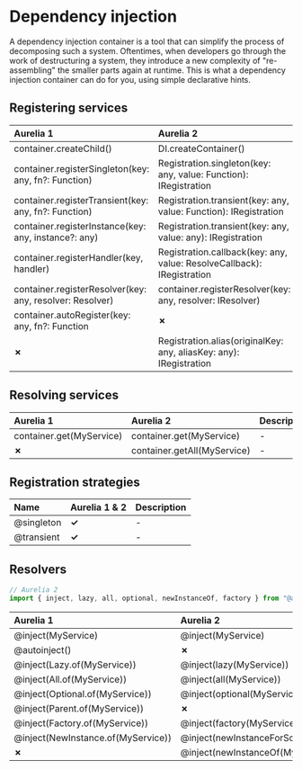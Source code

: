 # Dependency injection

A dependency injection container is a tool that can simplify the process of decomposing such a system. Oftentimes, when developers go through the work of destructuring a system, they introduce a new complexity of "re-assembling" the smaller parts again at runtime. This is what a dependency injection container can do for you, using simple declarative hints.

## Registering services

| Aurelia 1 | Aurelia 2 | Description |
| :--- | :--- | :--- |
| container.createChild\(\) | DI.createContainer\(\) | - |
| container.registerSingleton\(key: any, fn?: Function\) | Registration.singleton\(key: any, value: Function\): IRegistration | - |
| container.registerTransient\(key: any, fn?: Function\) | Registration.transient\(key: any, value: Function\): IRegistration | - |
| container.registerInstance\(key: any, instance?: any\) | Registration.transient\(key: any, value: any\): IRegistration | - |
| container.registerHandler\(key, handler\) | Registration.callback\(key: any, value: ResolveCallback\): IRegistration | - |
| container.registerResolver\(key: any, resolver: Resolver\) | container.registerResolver\(key: any, resolver: IResolver\) | - |
| container.autoRegister\(key: any, fn?: Function | **✗** | - |
| **✗** | Registration.alias\(originalKey: any, aliasKey: any\): IRegistration | - |

## Resolving services

| Aurelia 1 | Aurelia 2 | Description |
| :--- | :--- | :--- |
| container.get\(MyService\) | container.get\(MyService\) | - |
| **✗** | container.getAll\(MyService\) | - |

## Registration strategies

| Name | Aurelia 1 & 2 | Description |
| :--- | :--- | :--- |
| @singleton | **✓** | - |
| @transient | **✓** | - |

## Resolvers

```typescript
// Aurelia 2
import { inject, lazy, all, optional, newInstanceOf, factory } from "@aurelia/kernel";
```

| Aurelia 1 | Aurelia 2 | Description |
| :--- | :--- | :--- |
| @inject\(MyService\) | @inject\(MyService\) | - |
| @autoinject\(\) | **✗** |  |
| @inject\(Lazy.of\(MyService\)\) | @inject\(lazy\(MyService\)\) | - |
| @inject\(All.of\(MyService\)\) | @inject\(all\(MyService\)\) | - |
| @inject\(Optional.of\(MyService\)\) | @inject\(optional\(MyService\)\) | - |
| @inject\(Parent.of\(MyService\)\) | **✗** | - |
| @inject\(Factory.of\(MyService\)\) | @inject\(factory\(MyService\)\) | - |
| @inject\(NewInstance.of\(MyService\)\) | @inject\(newInstanceForScope\(MyService\)\) | - |
| **✗** | @inject\(newInstanceOf\(MyService\)\) | - |

